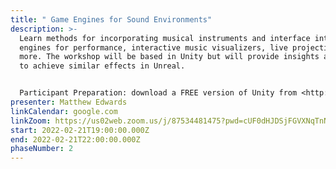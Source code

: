 ```yaml
---
title: " Game Engines for Sound Environments"
description: >-
  Learn methods for incorporating musical instruments and interface into game
  engines for performance, interactive music visualizers, live projections, and
  more. The workshop will be based in Unity but will provide insights as to how
  to achieve similar effects in Unreal.


  Participant Preparation: download a FREE version of Unity from <http://unity3d.com/> (I recommend the ‘Individual' license, or if you prefer to just observe the workshop that is  fine too.)
presenter: Matthew Edwards
linkCalendar: google.com
linkZoom: https://us02web.zoom.us/j/87534481475?pwd=cUF0dHJDSjFGVXNqTnNiNm9HSC9NUT09
start: 2022-02-21T19:00:00.000Z
end: 2022-02-21T22:00:00.000Z
phaseNumber: 2
---
```

